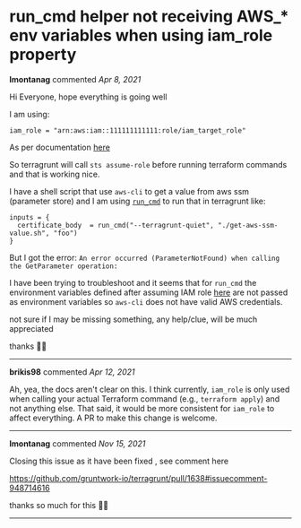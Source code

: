 # run_cmd helper not receiving AWS_* env variables when using iam_role property

**lmontanag** commented *Apr 8, 2021*

Hi Everyone, hope everything is going well

I am using:

```hcl
iam_role = "arn:aws:iam::111111111111:role/iam_target_role"
```

As per documentation [here](https://terragrunt.gruntwork.io/docs/features/work-with-multiple-aws-accounts/)

So terragrunt will call `sts assume-role` before running terraform commands and that is working nice.  

I have a shell script that use `aws-cli` to get a value from aws ssm (parameter store) and I am using [`run_cmd`](https://terragrunt.gruntwork.io/docs/reference/built-in-functions/#run_cmd) to run that in terragrunt like:

```hcl
inputs = {
  certificate_body  = run_cmd("--terragrunt-quiet", "./get-aws-ssm-value.sh", "foo")
}

```

But I got the error: `An error occurred (ParameterNotFound) when calling the GetParameter operation:`

I have been trying to troubleshoot and it seems that for `run_cmd` the environment variables defined after assuming IAM role [here](https://github.com/gruntwork-io/terragrunt/blob/master/aws_helper/config.go#L188-L191)  are not passed as environment variables so `aws-cli` does not have valid AWS credentials.

not sure if I may be missing something, any help/clue, will be much appreciated 

thanks 👍🏼 
<br />
***


**brikis98** commented *Apr 12, 2021*

Ah, yea, the docs aren't clear on this. I think currently, `iam_role` is only used when calling your actual Terraform command (e.g., `terraform apply`) and not anything else. That said, it would be more consistent for `iam_role` to affect everything. A PR to make this change is welcome.
***

**lmontanag** commented *Nov 15, 2021*

Closing this issue as it have been fixed , see comment here 

https://github.com/gruntwork-io/terragrunt/pull/1638#issuecomment-948714616

thanks so much for this 👍🏼 
***

